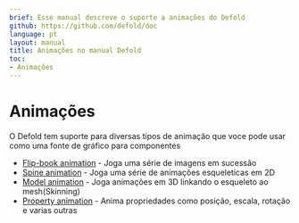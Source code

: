 ```yaml
---
brief: Esse manual descreve o suporte a animações do Defold
github: https://github.com/defold/doc
language: pt
layout: manual
title: Animações no manual Defold
toc:
- Animações
---
```


# Animações

O Defold tem suporte para diversas tipos de animação que voce pode usar como uma fonte de gráfico para componentes

* [Flip-book animation](/manuals/flipbook-animation) - Joga uma série de imagens em sucessão 
* [Spine animation](/manuals/spine) - Joga uma série de animações esqueleticas em 2D
* [Model animation](/manuals/model-animation) - Joga animações em 3D linkando o esqueleto ao mesh(Skinning)
* [Property animation](/manuals/property-animation) - Anima propriedades como posição, escala, rotação e varias outras